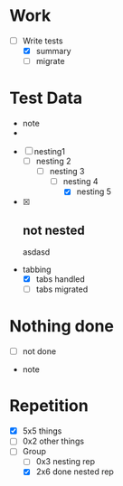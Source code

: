 # Work

- [ ] Write tests
    - [x] summary
    - [ ] migrate

# Test Data

- note
-
- [ ] nesting1
    - [ ] nesting 2
        - [ ] nesting 3
            - [ ] nesting 4
                - [x] nesting 5
- [x] not nested
    -
    asdasd
- tabbing
	- [x] tabs handled
	- [ ] tabs migrated

# Nothing done

- [ ] not done
- note

# Repetition

- [x] 5x5 things
- [ ] 0x2 other things
- [ ] Group
    - [ ] 0x3 nesting rep
    - [x] 2x6 done nested rep
